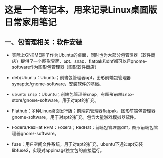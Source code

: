 # 这是一个笔记本，用来记录Linux桌面版日常家用笔记

## 一、包管理相关：软件安装
* 实际上GNOME除了作为Ubuntu的桌面，同时也为大部分包管理器（软件商店）提供了一个图形界面，apt、snap、flatpak和dnf都可以用gnome-software作为图形包管理器（图形软件商店）

* deb/Ubuntu：Ubuntu；前端包管理器apt，图形前端包管理器synaptic/gnome-software，安装软件的基础。

* ubuntu snap：Ubuntu；前端包管理器snap，有图形前端snap-store/gnome-software，用于对apt的扩充。

* Flathub：多种Linux桌面发行版；前端包管理器flatpak，图形前端包管理器gnome-software，用于对apt的扩充。包含大量游戏模拟器软件。

* Fodera/RedHat RPM：Fodera；RedHat；前端包管理器dnf，图形前端包管理器gnome-software。

* fuse：用户空间文件系统，用于对apt的扩充，ubuntu下通过apt安装libfuse2，实现对appimage独立包的直接运行。
